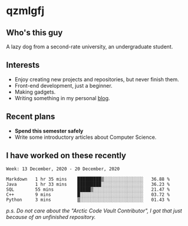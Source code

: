 # qzmlgfj

## Who's this guy

A lazy dog from a second-rate university, an undergraduate student.

## Interests

* Enjoy creating new projects and repositories, but never finish them.
* Front-end development, just a beginner.
* Making gadgets.
* Writing something in my personal [blog](https://qzmlgfj.ml/blog).

## Recent plans

* **Spend this semester safely**
* Write some introductory articles about Computer Science.

<!--
* Try to develop a website for [Anime4KCPP](https://github.com/TianZerL/Anime4KCPP).
* Develop a Markdown renderer which user can customize its css, of course it is GUI-based.~~(If I could finish  it before getting bored)~~
* Work with my [teammates](https://github.com/SWJTU-Lazy-Dogs).
* Find something interests me, as a hobby after finishing my ~~boring~~ homework.
-->

## I have worked on these recently

<!--START_SECTION:waka-->
```text
Week: 13 December, 2020 - 20 December, 2020

Markdown   1 hr 35 mins    █████████▒░░░░░░░░░░░░░░░   36.88 % 
Java       1 hr 33 mins    █████████░░░░░░░░░░░░░░░░   36.23 % 
SQL        55 mins         █████▒░░░░░░░░░░░░░░░░░░░   21.47 % 
C++        9 mins          █░░░░░░░░░░░░░░░░░░░░░░░░   03.72 % 
Python     3 mins          ▒░░░░░░░░░░░░░░░░░░░░░░░░   01.43 % 
```
<!--END_SECTION:waka-->

*p.s.  Do not care about the "Arctic Code Vault Contributor", I got that just because of an unfinished repository.*

<!--
**qzmlgfj/qzmlgfj** is a ✨ _special_ ✨ repository because its `README.md` (this file) appears on your GitHub profile.

Here are some ideas to get you started:

- 🔭 I’m currently working on ...
- 🌱 I’m currently learning ...
- 👯 I’m looking to collaborate on ...
- 🤔 I’m looking for help with ...
- 💬 Ask me about ...
- 📫 How to reach me: ...
- 😄 Pronouns: ...
- ⚡ Fun fact: ...
-->
